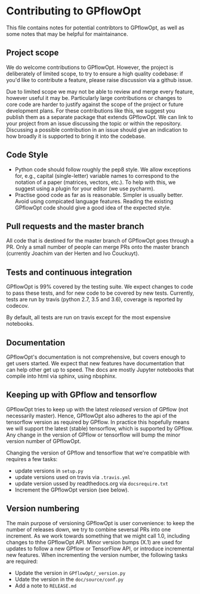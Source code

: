 # Contributing to GPflowOpt
This file contains notes for potential contribtors to GPflowOpt, as well as some notes that may be helpful for maintainance.

## Project scope
We do welcome contributions to GPflowOpt. However, the project is deliberately of limited scope, to try to ensure a high quality codebase: if you'd like to contribute a feature, please raise discussion via a github issue.

Due to limited scope we may not be able to review and merge every feature, however useful it may be. Particularly large contributions or changes to core code are harder to justify against the scope of the project or future development plans. For these contributions like this, we suggest you publish them as a separate package that extends GPflowOpt. We can link to your project from an issue discussing the topic or within the repository. Discussing a possible contribution in an issue should give an indication to how broadly it is supported to bring it into the codebase.

## Code Style
 - Python code should follow roughly the pep8 style. We allow exceptions for, e.g., capital (single-letter) variable names to correspond to the notation of a paper (matrices, vectors, etc.). To help with this, we suggest using a plugin for your editor (we use pycharm). 
 - Practise good code as far as is reasonable. Simpler is usually better. Avoid using compicated language features. Reading the existing GPflowOpt code should give a good idea of the expected style.

## Pull requests and the master branch
All code that is destined for the master branch of GPflowOpt goes through a PR. Only a small number of people can merge PRs onto the master branch (currently Joachim van der Herten and Ivo Couckuyt).

## Tests and continuous integration
GPflowOpt is 99% covered by the testing suite. We expect changes to code to pass these tests, and for new code to be covered by new tests. Currently, tests are run by travis (python 2.7, 3.5 and 3.6), coverage is reported by codecov.

By default, all tests are run on travis except for the most expensive notebooks.

## Documentation
GPflowOpt's documentation is not comprehensive, but covers enough to get users started. We expect that new features have documentation that can help other get up to speed. The docs are mostly Jupyter notebooks that compile into html via sphinx, using nbsphinx.

## Keeping up with GPflow and tensorflow

GPflowOpt tries to keep up with the latest *released* version of GPflow (not necessarily master). Hence, GPflowOpt also adheres to the api of the tensorflow version as required by GPflow. In practice this hopefully means we will support the latest (stable) tensorflow, which is supported by GPflow. Any change in the version of GPflow or tensorflow will bump the minor version number of GPflowOpt.

Changing the version of GPflow and tensorflow that we're compatible with requires a few tasks:
 - update versions in `setup.py`
 - update versions used on travis via `.travis.yml`
 - update version ussed by readthedocs.org via `docsrequire.txt`
 - Increment the GPflowOpt version (see below). 

## Version numbering
The main purpose of versioning GPflowOpt is user convenience: to keep the number of releases down, we try to combine seversal PRs into one increment. As we work towards something that we might call 1.0, including changes to thhe GPflowOpt API. Minor version bumps (X.1) are used for updates to follow a new GPflow or TensorFlow API, or introduce incremental new features.
When incrementing the version number, the following tasks are required:
 - Update the version in `GPflowOpt/_version.py`
 - Udate the version in the `doc/source/conf.py`
 - Add a note to `RELEASE.md`
